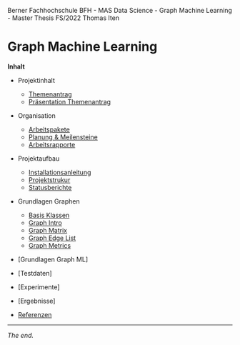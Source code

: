 Berner Fachhochschule BFH - MAS Data Science - Graph Machine Learning - Master Thesis FS/2022 Thomas Iten

# Graph Machine Learning

**Inhalt**

- Projektinhalt
  - [Themenantrag](doc/Themenantrag-MT-FS22-ThomasIten-V10-Public.pdf)
  - [Präsentation Themenantrag](doc/Themenantrag-Pr%C3%A4sentation-V10.pdf)

- Organisation
  - [Arbeitspakete](doc/workpackages.md)
  - [Planung & Meilensteine](doc/planning.md)
  - [Arbeitsrapporte](doc/workreports.md)

- Projektaufbau
  - [Installationsanleitung](doc/installation.md)
  - [Projektstrukur](doc/structure.md)
  - [Statusberichte](doc/statusreports.md)

- Grundlagen Graphen
  - [Basis Klassen](graph/)
  - [Graph Intro](notebooks/nb01-graph-intro.ipynb)
  - [Graph Matrix](notebooks/nb02-graph-matrix.ipynb)
  - [Graph Edge List](notebooks/nb03-graph-edge-list.ipynb)
  - [Graph Metrics](notebooks/nb04-graph-metrics.ipynb)

- [Grundlagen Graph ML]

- [Testdaten]
- [Experimente]
- [Ergebnisse]

- [Referenzen](doc/references.md)

---
_The end._
